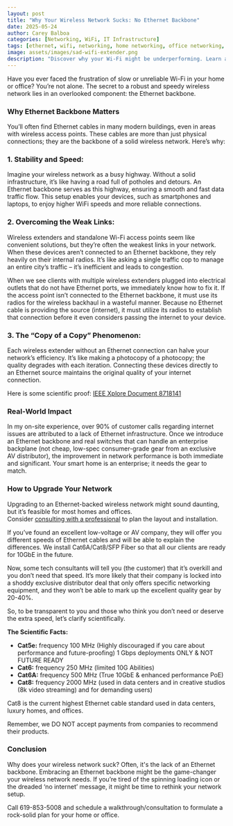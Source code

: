 ```yaml
---
layout: post
title: "Why Your Wireless Network Sucks: No Ethernet Backbone"
date: 2025-05-24
author: Carey Balboa
categories: [Networking, WiFi, IT Infrastructure]
tags: [ethernet, wifi, networking, home networking, office networking, cat6a, cat8]
image: assets/images/sad-wifi-extender.png
description: "Discover why your Wi-Fi might be underperforming. Learn about the importance of an Ethernet backbone and how Cat6A/Cat8 cabling can boost your home or office network."
---
```


Have you ever faced the frustration of slow or unreliable Wi-Fi in your home or office? You’re not alone. The secret to a robust and speedy wireless network lies in an overlooked component: the Ethernet backbone.

### Why Ethernet Backbone Matters

You’ll often find Ethernet cables in many modern buildings, even in areas with wireless access points. These cables are more than just physical connections; they are the backbone of a solid wireless network. Here’s why:

### 1. Stability and Speed:

Imagine your wireless network as a busy highway. Without a solid infrastructure, it’s like having a road full of potholes and detours. An Ethernet backbone serves as this highway, ensuring a smooth and fast data traffic flow. This setup enables your devices, such as smartphones and laptops, to enjoy higher WiFi speeds and more reliable connections.

### 2. Overcoming the Weak Links:

Wireless extenders and standalone Wi-Fi access points seem like convenient solutions, but they’re often the weakest links in your network. When these devices aren’t connected to an Ethernet backbone, they rely heavily on their internal radios. It’s like asking a single traffic cop to manage an entire city’s traffic – it’s inefficient and leads to congestion.

When we see clients with multiple wireless extenders plugged into electrical outlets that do not have Ethernet ports, we immediately know how to fix it. If the access point isn’t connected to the Ethernet backbone, it must use its radios for the wireless backhaul in a wasteful manner. Because no Ethernet cable is providing the source (internet), it must utilize its radios to establish that connection before it even considers passing the internet to your device.

### 3. The “Copy of a Copy” Phenomenon:

Each wireless extender without an Ethernet connection can halve your network’s efficiency. It’s like making a photocopy of a photocopy; the quality degrades with each iteration. Connecting these devices directly to an Ethernet source maintains the original quality of your internet connection.

Here is some scientific proof: [IEEE Xplore Document 8718141](https://ieeexplore.ieee.org/document/8718141/references#references)

### Real-World Impact

In my on-site experience, over 90% of customer calls regarding internet issues are attributed to a lack of Ethernet infrastructure. Once we introduce an Ethernet backbone and real switches that can handle an enterprise backplane (not cheap, low-spec consumer-grade gear from an exclusive AV distributor), the improvement in network performance is both immediate and significant. Your smart home is an enterprise; it needs the gear to match.

### How to Upgrade Your Network

Upgrading to an Ethernet-backed wireless network might sound daunting, but it’s feasible for most homes and offices.  
Consider [consulting with a professional](/services.html) to plan the layout and installation.

If you’ve found an excellent low-voltage or AV company, they will offer you different speeds of Ethernet cables and will be able to explain the differences. We install Cat6A/Cat8/SFP Fiber so that all our clients are ready for 10GbE in the future.

Now, some tech consultants will tell you (the customer) that it’s overkill and you don’t need that speed. It’s more likely that their company is locked into a shoddy exclusive distributor deal that only offers specific networking equipment, and they won’t be able to mark up the excellent quality gear by 20-40%.

So, to be transparent to you and those who think you don’t need or deserve the extra speed, let’s clarify scientifically.

**The Scientific Facts:**
* **Cat5e:** frequency 100 MHz (Highly discouraged if you care about performance and future-proofing) 1 Gbps deployments ONLY & NOT FUTURE READY
* **Cat6:** frequency 250 MHz (limited 10G Abilities)
* **Cat6A:** frequency 500 MHz (True 10GbE & enhanced performance PoE)
* **Cat8:** frequency 2000 MHz (used in data centers and in creative studios (8k video streaming) and for demanding users)

Cat8 is the current highest Ethernet cable standard used in data centers, luxury homes, and offices.

Remember, we DO NOT accept payments from companies to recommend their products.

### Conclusion

Why does your wireless network suck? Often, it's the lack of an Ethernet backbone.
Embracing an Ethernet backbone might be the game-changer your wireless network needs. If you’re tired of the spinning loading icon or the dreaded ‘no internet’ message, it might be time to rethink your network setup.

Call 619-853-5008 and schedule a walkthrough/consultation to formulate a rock-solid plan for your home or office.
